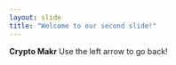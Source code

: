 ```yaml
---
layout: slide
title: "Welcome to our second slide!"
---
```

**Crypto Makr**
Use the left arrow to go back!
